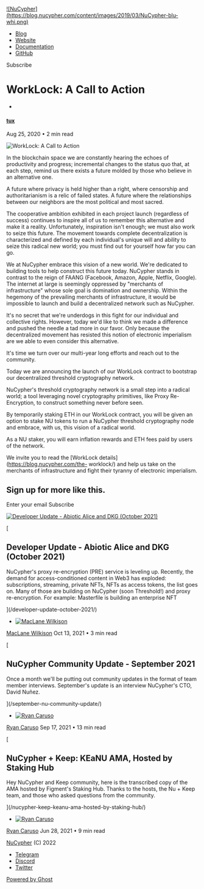 [ ![NuCypher](https://blog.nucypher.com/content/images/2019/03/NuCypher-blu-
whi.png) ](https://blog.nucypher.com)

  * [Blog](https://blog.nucypher.com/)
  * [Website](https://www.nucypher.com/)
  * [Documentation](https://docs.nucypher.com/en/latest/)
  * [GitHub](https://github.com/nucypher)

[ ](https://twitter.com/nucypher "Twitter")

Subscribe

# WorkLock: A Call to Action

  * [ ](/author/tux/)

#### [tux](/author/tux/)

Aug 25, 2020 • 2 min read

![WorkLock: A Call to
Action](/content/images/size/w2000/2020/08/2020-08-24-11.15.32-1.jpg)

In the blockchain space we are constantly hearing the echoes of productivity
and progress; incremental changes to the status quo that, at each step, remind
us there exists a future molded by those who believe in an alternative one.

A future where privacy is held higher than a right, where censorship and
authoritarianism is a relic of failed states. A future where the relationships
between our neighbors are the most political and most sacred.

The cooperative ambition exhibited in each project launch (regardless of
success) continues to inspire all of us to remember this alternative and make
it a reality. Unfortunately, inspiration isn't enough; we must also work to
seize this future. The movement towards complete decentralization is
characterized and defined by each individual's unique will and ability to
seize this radical new world; you must find out for yourself how far you can
go.

We at NuCypher embrace this vision of a new world. We're dedicated to building
tools to help construct this future today. NuCypher stands in contrast to the
reign of FAANG (Facebook, Amazon, Apple, Netflix, Google). The internet at
large is seemingly oppressed by "merchants of infrastructure" whose sole goal
is domination and ownership. Within the hegemony of the prevailing merchants
of infrastructure, it would be impossible to launch and build a decentralized
network such as NuCypher.

It's no secret that we're underdogs in this fight for our individual and
collective rights. However, today we'd like to think we made a difference and
pushed the needle a tad more in our favor. Only because the decentralized
movement has resisted this notion of electronic imperialism are we able to
even consider this alternative.

It's time we turn over our multi-year long efforts and reach out to the
community.

Today we are announcing the launch of our WorkLock contract to bootstrap our
decentralized threshold cryptography network.

NuCypher's threshold cryptography network is a small step into a radical
world; a tool leveraging novel cryptography primitives, like Proxy Re-
Encryption, to construct something never before seen.

By temporarily staking ETH in our WorkLock contract, you will be given an
option to stake NU tokens to run a NuCypher threshold cryptography node and
embrace, with us, this vision of a radical world.

As a NU staker, you will earn inflation rewards and ETH fees paid by users of
the network.

We invite you to read the [WorkLock details](https://blog.nucypher.com/the-
worklock/) and help us take on the merchants of infrastructure and fight their
tyranny of electronic imperialism.

## Sign up for more like this.

Enter your email Subscribe

[ ![Developer Update - Abiotic Alice and DKG \(October
2021\)](/content/images/size/w600/2021/10/2021-10-13-10.46.21.jpg)
](/developer-update-october-2021/)

[

## Developer Update - Abiotic Alice and DKG (October 2021)

NuCypher's proxy re-encryption (PRE) service is leveling up. Recently, the
demand for access-conditioned content in Web3 has exploded: subscriptions,
streaming, private NFTs, NFTs as access tokens, the list goes on. Many of
those are building on NuCypher (soon Threshold!) and proxy re-encryption. For
example: Masterfile is building an enterprise NFT

](/developer-update-october-2021/)

  * [ ![MacLane Wilkison](/content/images/size/w100/2019/05/IMG_8077.jpg) ](/author/maclane/)

[MacLane Wilkison](/author/maclane/) Oct 13, 2021 • 3 min read

[

## NuCypher Community Update - September 2021

Once a month we'll be putting out community updates in the format of team
member interviews. September's update is an interview NuCypher's CTO, David
Nuñez.

](/september-nu-community-update/)

  * [ ![Ryan Caruso](/content/images/size/w100/2020/12/IMG_5522.JPG) ](/author/ryan/)

[Ryan Caruso](/author/ryan/) Sep 17, 2021 • 13 min read

[

## NuCypher + Keep: KEaNU AMA, Hosted by Staking Hub

Hey NuCypher and Keep community, here is the transcribed copy of the AMA
hosted by Figment's Staking Hub. Thanks to the hosts, the Nu + Keep team, and
those who asked questions from the community.

](/nucypher-keep-keanu-ama-hosted-by-staking-hub/)

  * [ ![Ryan Caruso](/content/images/size/w100/2020/12/IMG_5522.JPG) ](/author/ryan/)

[Ryan Caruso](/author/ryan/) Jun 28, 2021 • 9 min read

[NuCypher](https://blog.nucypher.com) (C) 2022

  * [Telegram](https://t.me/nucypher)
  * [Discord](https://discord.com/invite/7rmXa3S)
  * [Twitter](https://twitter.com/nucypher)

[Powered by Ghost](https://ghost.org/)

